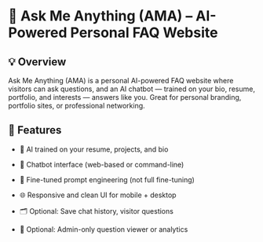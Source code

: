 

# 📘 Ask Me Anything (AMA) – AI-Powered Personal FAQ Website
## 💡 Overview
Ask Me Anything (AMA) is a personal AI-powered FAQ website where visitors can ask questions,
and an AI chatbot — trained on your bio, resume, portfolio, and interests — answers like you.
Great for personal branding, portfolio sites, or professional networking.

## 🚀 Features
- 🧠 AI trained on your resume, projects, and bio

- 💬 Chatbot interface (web-based or command-line)

- 🎯 Fine-tuned prompt engineering (not full fine-tuning)

- 🌐 Responsive and clean UI for mobile + desktop

- 🗂️ Optional: Save chat history, visitor questions

- 🔐 Optional: Admin-only question viewer or analytics

